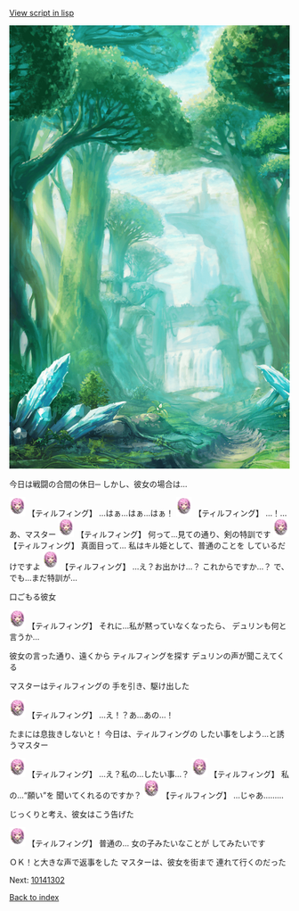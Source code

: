 [View script in lisp](../scripts/10141301.txt)

![forest.png](../images/backgrounds/forest.png)

今日は戦闘の合間の休日─
しかし、彼女の場合は…

<img src="../images/units/101413.png" alt="101413.png" height="34"/>
【ティルフィング】
…はぁ…はぁ…はぁ！

<img src="../images/units/101413.png" alt="101413.png" height="34"/>
【ティルフィング】
…！…あ、マスター

<img src="../images/units/101413.png" alt="101413.png" height="34"/>
【ティルフィング】
何って…見ての通り、剣の特訓です

<img src="../images/units/101413.png" alt="101413.png" height="34"/>
【ティルフィング】
真面目って…
私はキル姫として、普通のことを
しているだけですよ

<img src="../images/units/101413.png" alt="101413.png" height="34"/>
【ティルフィング】
…え？お出かけ…？
これからですか…？
で、でも…まだ特訓が…

口ごもる彼女

<img src="../images/units/101413.png" alt="101413.png" height="34"/>
【ティルフィング】
それに…私が黙っていなくなったら、
デュリンも何と言うか…

彼女の言った通り、遠くから
ティルフィングを探す
デュリンの声が聞こえてくる

マスターはティルフィングの
手を引き、駆け出した

<img src="../images/units/101413.png" alt="101413.png" height="34"/>
【ティルフィング】
…え！？あ…あの…！

たまには息抜きしないと！
今日は、ティルフィングの
したい事をしよう…と誘うマスター

<img src="../images/units/101413.png" alt="101413.png" height="34"/>
【ティルフィング】
…え？私の…したい事…？

<img src="../images/units/101413.png" alt="101413.png" height="34"/>
【ティルフィング】
私の…“願い”を
聞いてくれるのですか？

<img src="../images/units/101413.png" alt="101413.png" height="34"/>
【ティルフィング】
…じゃあ………

じっくりと考え、彼女はこう告げた

<img src="../images/units/101413.png" alt="101413.png" height="34"/>
【ティルフィング】
普通の…
女の子みたいなことが
してみたいです

ＯＫ！と大きな声で返事をした
マスターは、彼女を街まで
連れて行くのだった

Next: [10141302](10141302.md)

[Back to index](index.md)
